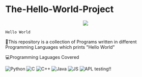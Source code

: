 # The-Hello-World-Project

<p align="center">
  <a href="https://github.com/H4K3R13/readme-typing-svg"><img src="https://readme-typing-svg.herokuapp.com/?lines=;Hello%20World;Programs&font=Fira%20Code&center=true&width=440&height=45&color=f75c7e&vCenter=true&size=22"></a>
</p>

```bash
Hello World
```
🔴This repository is a collection of Programs written in different Programming Languages which prints "Hello World"

💻Programming Laguages Covered

![Python](https://img.shields.io/badge/Python-green)
![C](https://img.shields.io/badge/C-grey)
![C++](https://img.shields.io/badge/C++-grey)
![Java](https://img.shields.io/badge/Java-red)
![JS](https://img.shields.io/badge/JavaScript-yellow)
![APL](https://img.shields.io/badge/APL-green)
testing!!
